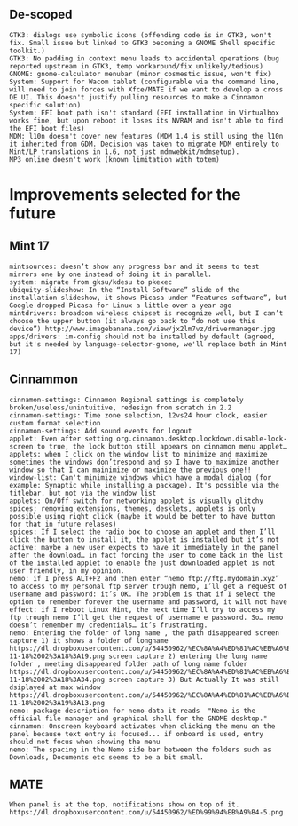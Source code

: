 De-scoped
---------	
	GTK3: dialogs use symbolic icons (offending code is in GTK3, won't fix. Small issue but linked to GTK3 becoming a GNOME Shell specific toolkit.)
	GTK3: No padding in context menu leads to accidental operations (bug reported upstream in GTK3, temp workaround/fix unlikely/tedious)
	GNOME: gnome-calculator menubar (minor cosmestic issue, won't fix)
	System: Support for Wacom tablet (configurable via the command line, will need to join forces with Xfce/MATE if we want to develop a cross DE UI. This doesn't justify pulling resources to make a Cinnamon specific solution)	
	System: EFI boot path isn't standard (EFI installation in Virtualbox works fine, but upon reboot it loses its NVRAM and isn't able to find the EFI boot files)
	MDM: l10n doesn't cover new features (MDM 1.4 is still using the l10n it inherited from GDM. Decision was taken to migrate MDM entirely to Mint/LP translations in 1.6, not just mdmwebkit/mdmsetup).
	MP3 online doesn't work (known limitation with totem)

Improvements selected for the future
=====================================

Mint 17
-------
	mintsources: doesn’t show any progress bar and it seems to test mirrors one by one instead of doing it in parallel.
	system: migrate from gksu/kdesu to pkexec
	ubiquity-slideshow: In the “Install Software” slide of the installation slideshow, it shows Picasa under “Features software”, but Google dropped Picasa for Linux a little over a year ago
	mintdrivers: broadcom wireless chipset is recognize well, but I can’t choose the upper button (it always go back to “do not use this device”) http://www.imagebanana.com/view/jx2lm7vz/drivermanager.jpg
	apps/drivers: im-config should not be installed by default (agreed, but it's needed by language-selector-gnome, we'll replace both in Mint 17)

Cinnammon
---------
	cinnamon-settings: Cinnamon Regional settings is completely broken/useless/unintuitive, redesign from scratch in 2.2
	cinnamon-settings: Time zone selection, 12vs24 hour clock, easier custom format selection
	cinnamon-settings: Add sound events for logout
	applet: Even after setting org.cinnamon.desktop.lockdown.disable-lock-screen to true, the lock button still appears on cinnamon menu applet…
	applets: when I click on the window list to minimize and maximize sometimes the windows don’trespond and so I have to maximize another window so that I can mainimize or maximize the previous one!!	
	window-list: Can't minimize windows which have a modal dialog (for example: Synaptic while installing a package). It's possible via the titlebar, but not via the window list
	applets: On/Off switch for networking applet is visually glitchy
	spices: removing extensions, themes, desklets, applets is only possible using right click (maybe it would be better to have button for that in future relases)
	spices: If I select the radio box to choose an applet and then I’ll click the button to install it, the applet is installed but it’s not active: maybe a new user expects to have it immediately in the panel after the download… in fact forcing the user to come back in the list of the installed applet to enable the just downloaded applet is not user friendly, in my opinion.
	nemo: if I press ALT+F2 and then enter “nemo ftp://ftp.mydomain.xyz” to access to my personal ftp server trough nemo, I’ll get a request of username and password: it’s OK. The problem is that if I select the option to remember forever the username and password, it will not have effect: if I reboot Linux Mint, the next time I’ll try to access my ftp trough nemo I’ll get the request of username e password. So… nemo doesn’t remember my credentials… it’s frustrating.
	nemo: Entering the folder of long name , the path disappeared screen capture 1) it shows a folder of longname https://dl.dropboxusercontent.com/u/54450962/%EC%8A%A4%ED%81%AC%EB%A6%B0%EC%83%B7%2C%202013-11-18%2002%3A18%3A19.png screen capture 2) entering the long name folder , meeting disappeared folder path of long name folder https://dl.dropboxusercontent.com/u/54450962/%EC%8A%A4%ED%81%AC%EB%A6%B0%EC%83%B7%2C%202013-11-18%2002%3A18%3A34.png screen capture 3) But Actually It was still dsiplayed at max window https://dl.dropboxusercontent.com/u/54450962/%EC%8A%A4%ED%81%AC%EB%A6%B0%EC%83%B7%2C%202013-11-18%2002%3A19%3A13.png	
	nemo: package description for nemo-data it reads  "Nemo is the official file manager and graphical shell for the GNOME desktop."
	cinnamon: Onscreen keyboard activates when clicking the menu on the panel because text entry is focused... if onboard is used, entry should not focus when showing the menu
	nemo: The spacing in the Nemo side bar between the folders such as Downloads, Documents etc seems to be a bit small.

MATE
----
	When panel is at the top, notifications show on top of it. https://dl.dropboxusercontent.com/u/54450962/%ED%99%94%EB%A9%B4-5.png